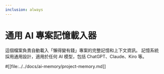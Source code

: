 ```yaml
---
inclusion: always
---
```


# 通用 AI 專案記憶載入器

這個檔案負責自動載入「懶得變有錢」專案的完整記憶和上下文資訊。
記憶系統採用通用設計，適用於任何 AI 模型，包括 ChatGPT、Claude、Kiro 等。

#[[file:../../docs/ai-memory/project-memory.md]]